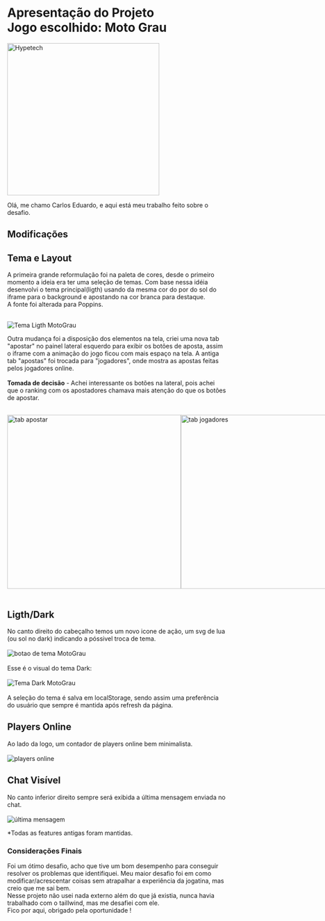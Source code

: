 # Apresentação do Projeto <br> Jogo escolhido: Moto Grau

<img src="https://hypetech.games/assets/images/branding/dark.png" alt="Hypetech" width="350"/>

Olá, me chamo Carlos Eduardo, e aqui está meu trabalho feito sobre o desafio.

## Modificações
## Tema e Layout

A primeira grande reformulação foi na paleta de cores, desde o primeiro momento a ideia era ter uma seleção de temas. Com base nessa idéia desenvolvi o tema principal(ligth) usando da mesma cor do por do sol do iframe para o background e apostando na cor branca para destaque.<br> A fonte foi alterada para Poppins. <br><br>

![Tema Ligth MotoGrau](https://i.ibb.co/vd0SZf1/Captura-de-tela-2024-01-14-155448.png)

Outra mudança foi a disposição dos elementos na tela, criei uma nova tab "apostar" no painel lateral esquerdo para exibir os botões de aposta, assim o iframe com a animação do jogo ficou com mais espaço na tela. A antiga tab "apostas" foi trocada para "jogadores", onde mostra as apostas feitas pelos jogadores online.<br><br>
**Tomada de decisão** - Achei interessante os botões na lateral, pois achei que o ranking com os apostadores chamava mais atenção do que os botões de apostar.<br><br>

<div style="display: flex">
<img src="https://i.ibb.co/74hB4Gf/Captura-de-tela-2024-01-14-155852.png" alt="tab apostar" width="400px"/>
<img src="https://i.ibb.co/WsLSL29/Captura-de-tela-2024-01-14-155911.png" alt="tab jogadores" width="400px"/>
</div>

<br>

## Ligth/Dark

No canto direito do cabeçalho temos um novo icone de ação, um svg de lua (ou sol no dark) indicando a póssivel troca de tema. 
<br><br>
![botao de tema MotoGrau](https://i.ibb.co/pZ4wttF/Captura-de-tela-2024-01-14-155837.png)
<br><br>
Esse é o visual do tema Dark: <br><br>
![Tema Dark MotoGrau](https://i.ibb.co/6tFNzBS/Captura-de-tela-2024-01-14-155512.png)
<br><br>
A seleção do tema é salva em localStorage, sendo assim uma preferência do usuário que sempre é mantida após refresh da página.

## Players Online

Ao lado da logo, um contador de players online bem minimalista.
<br><br>
![players online](https://i.ibb.co/X4bWSzV/Captura-de-tela-2024-01-14-155749.png)

## Chat Visível

No canto inferior direito sempre será exibida a última mensagem enviada no chat.
<br><br>
![última mensagem](https://i.ibb.co/515b4zK/Captura-de-tela-2024-01-14-155933.png)

*Todas as features antigas foram mantidas.

### Considerações Finais
Foi um ótimo desafio, acho que tive um bom desempenho para conseguir resolver os problemas que identifiquei. Meu maior desafio foi em como modificar/acrescentar coisas sem atrapalhar a experiência da jogatina, mas creio que me sai bem. <br>
Nesse projeto não usei nada externo além do que já existia, nunca havia trabalhado com o taillwind, mas me desafiei com ele.<br>
Fico por aqui, obrigado pela oportunidade !
